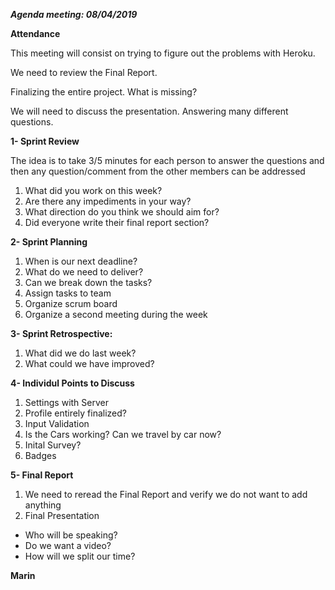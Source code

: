 ***Agenda meeting: 08/04/2019***

**Attendance**

This meeting will consist on trying to figure out the problems with Heroku. 

We need to review the Final Report.

Finalizing the entire project. What is missing? 

We will need to discuss the presentation. Answering many different questions.

**1- Sprint Review**

The idea is to take 3/5 minutes for each person to answer the questions and then any question/comment from the other members can be addressed
1. What did you work on this week?
2. Are there any impediments in your way?
3. What direction do you think we should aim for?
4. Did everyone write their final report section?

**2- Sprint Planning**
1. When is our next deadline?
2. What do we need to deliver?
3. Can we break down the tasks?
4. Assign tasks to team
5. Organize scrum board
6. Organize a second meeting during the week

**3- Sprint Retrospective:**
1. What did we do last week?
2. What could we have improved?

**4- Individul Points to Discuss**
1. Settings with Server
2. Profile entirely finalized? 
3. Input Validation
4. Is the Cars working? Can we travel by car now?
5. Inital Survey?
6. Badges

**5- Final Report**
1. We need to reread the Final Report and verify we do not want to add anything
2. Final Presentation
  - Who will be speaking?
  - Do we want a video? 
  - How will we split our time?

__Marin__